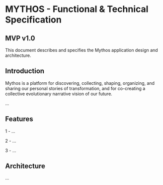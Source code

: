 # MYTHOS - Functional & Technical Specification
## MVP v1.0

This document describes and specifies the Mythos application design and architecture.


## Introduction

Mythos is a platform for discovering, collecting, shaping, organizing, and sharing our personal stories of transformation, and for co-creating a collective evolutionary narrative vision of our future.

...

## Features

1 - ...

2 - ...

3 - ... 


## Architecture

...
